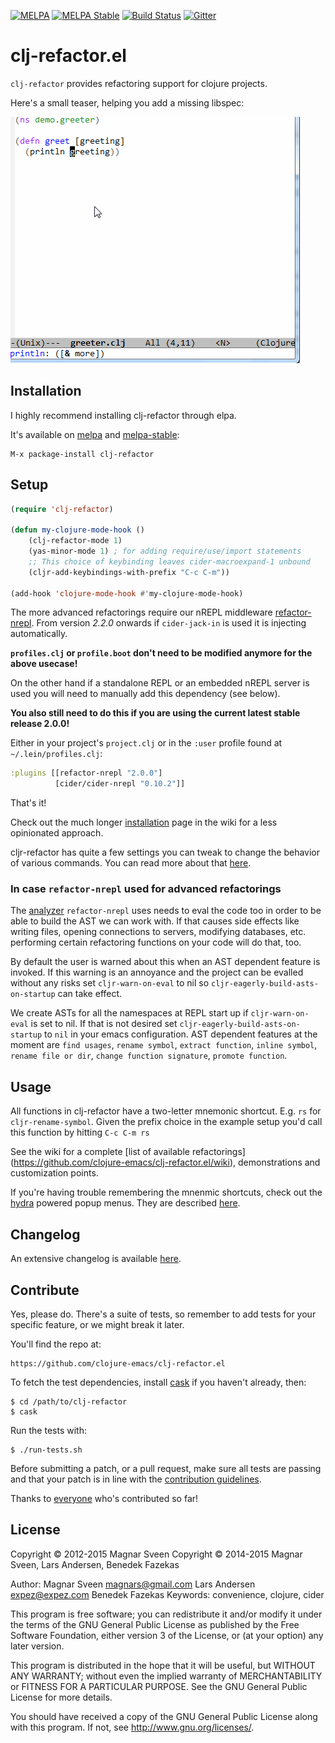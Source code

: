 [![MELPA](http://melpa.org/packages/clj-refactor-badge.svg)](http://melpa.org/#/clj-refactor)
[![MELPA Stable](http://stable.melpa.org/packages/clj-refactor-badge.svg)](http://stable.melpa.org/#/clj-refactor)
[![Build Status](https://secure.travis-ci.org/clojure-emacs/clj-refactor.el.png?branch=master)](http://travis-ci.org/clojure-emacs/clj-refactor.el)
[![Gitter](https://badges.gitter.im/Join%20Chat.svg)](https://gitter.im/clojure-emacs/refactor-nrepl?utm_source=badge&utm_medium=badge&utm_campaign=pr-badge)

# clj-refactor.el

`clj-refactor` provides refactoring support for clojure projects.

Here's a small teaser, helping you add a missing libspec:

![](examples/add-missing-libspec.gif)

## Installation

I highly recommend installing clj-refactor through elpa.

It's available on [melpa](http://melpa.org/) and [melpa-stable](http://stable.melpa.org/):

    M-x package-install clj-refactor

## Setup

```el
(require 'clj-refactor)

(defun my-clojure-mode-hook ()
    (clj-refactor-mode 1)
    (yas-minor-mode 1) ; for adding require/use/import statements
    ;; This choice of keybinding leaves cider-macroexpand-1 unbound
    (cljr-add-keybindings-with-prefix "C-c C-m"))

(add-hook 'clojure-mode-hook #'my-clojure-mode-hook)
```

The more advanced refactorings require our nREPL middleware [refactor-nrepl](https://github.com/clojure-emacs/refactor-nrepl). From version *2.2.0* onwards if `cider-jack-in` is used it is injecting automatically.

**`profiles.clj` or `profile.boot` don't need to be modified anymore for the above usecase!**

On the other hand if a standalone REPL or an embedded nREPL server is used you will need to manually add this dependency (see below).

**You also still need to do this if you are using the current latest stable release 2.0.0!**

Either in your project's `project.clj` or in the `:user`
profile found at `~/.lein/profiles.clj`:

```clojure
:plugins [[refactor-nrepl "2.0.0"]
          [cider/cider-nrepl "0.10.2"]]
```

That's it!

Check out the much longer [installation](https://github.com/clojure-emacs/clj-refactor.el/wiki/installation) page in the wiki for a less opinionated approach.

cljr-refactor has quite a few settings you can tweak to change the
behavior of various commands.  You can read more about that
[here](https://github.com/clojure-emacs/clj-refactor.el/wiki#customization).

### In case `refactor-nrepl` used for advanced refactorings

The [analyzer](https://github.com/clojure/tools.analyzer) `refactor-nrepl` uses needs to eval the code too in order to be able to build the AST we can work with. If that causes side effects like writing files, opening connections to servers, modifying databases, etc. performing certain refactoring functions on your code will do that, too.

By default the user is warned about this when an AST dependent feature is invoked. If this warning is an annoyance and the project can be evalled without any risks set `cljr-warn-on-eval` to nil so `cljr-eagerly-build-asts-on-startup` can take effect.

We create ASTs for all the namespaces at REPL start up if `cljr-warn-on-eval` is set to nil. If that is not desired set `cljr-eagerly-build-asts-on-startup` to `nil` in your emacs configuration. AST dependent features at the moment are `find usages`, `rename symbol`, `extract function`, `inline symbol`, `rename file or dir`, `change function signature`, `promote function`.

## Usage

All functions in clj-refactor have a two-letter mnemonic shortcut. E.g. `rs` for `cljr-rename-symbol`.  Given the prefix choice in the example setup you'd call this function by hitting `C-c C-m rs`

See the wiki for a complete [list of available refactorings] (https://github.com/clojure-emacs/clj-refactor.el/wiki), demonstrations and customization points.

If you're having trouble remembering the mnenmic shortcuts, check out
the [hydra](https://github.com/abo-abo/hydra) powered popup menus.
They are described
[here](https://github.com/clojure-emacs/clj-refactor.el/wiki/hydra-parent).

## Changelog

An extensive changelog is available [here](CHANGELOG.md).

## Contribute

Yes, please do. There's a suite of tests, so remember to add tests for
your specific feature, or we might break it later.

You'll find the repo at:

    https://github.com/clojure-emacs/clj-refactor.el

To fetch the test dependencies, install
[cask](https://github.com/cask/cask) if you haven't already,
then:

    $ cd /path/to/clj-refactor
    $ cask

Run the tests with:

    $ ./run-tests.sh


Before submitting a patch, or a pull request, make sure all tests are
passing and that your patch is in line with the [contribution
guidelines](CONTRIBUTING.md).

Thanks to [everyone](https://github.com/clojure-emacs/clj-refactor.el/graphs/contributors) who's contributed so far!

## License

Copyright © 2012-2015 Magnar Sveen
Copyright © 2014-2015 Magnar Sveen, Lars Andersen, Benedek Fazekas

Author: Magnar Sveen <magnars@gmail.com>
        Lars Andersen <expez@expez.com>
        Benedek Fazekas
Keywords: convenience, clojure, cider

This program is free software; you can redistribute it and/or modify
it under the terms of the GNU General Public License as published by
the Free Software Foundation, either version 3 of the License, or
(at your option) any later version.

This program is distributed in the hope that it will be useful,
but WITHOUT ANY WARRANTY; without even the implied warranty of
MERCHANTABILITY or FITNESS FOR A PARTICULAR PURPOSE.  See the
GNU General Public License for more details.

You should have received a copy of the GNU General Public License
along with this program.  If not, see <http://www.gnu.org/licenses/>.
